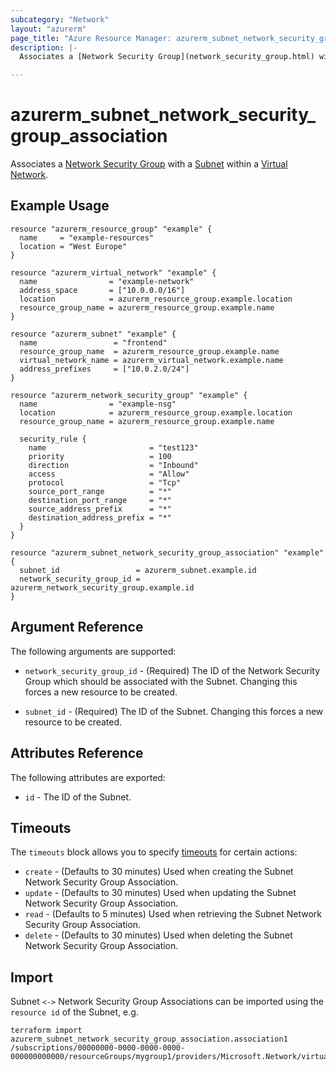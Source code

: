 ```yaml
---
subcategory: "Network"
layout: "azurerm"
page_title: "Azure Resource Manager: azurerm_subnet_network_security_group_association"
description: |-
  Associates a [Network Security Group](network_security_group.html) with a [Subnet](subnet.html) within a [Virtual Network](virtual_network.html).

---
```


# azurerm_subnet_network_security_group_association

Associates a [Network Security Group](network_security_group.html) with a [Subnet](subnet.html) within a [Virtual Network](virtual_network.html).

## Example Usage

```hcl
resource "azurerm_resource_group" "example" {
  name     = "example-resources"
  location = "West Europe"
}

resource "azurerm_virtual_network" "example" {
  name                = "example-network"
  address_space       = ["10.0.0.0/16"]
  location            = azurerm_resource_group.example.location
  resource_group_name = azurerm_resource_group.example.name
}

resource "azurerm_subnet" "example" {
  name                 = "frontend"
  resource_group_name  = azurerm_resource_group.example.name
  virtual_network_name = azurerm_virtual_network.example.name
  address_prefixes     = ["10.0.2.0/24"]
}

resource "azurerm_network_security_group" "example" {
  name                = "example-nsg"
  location            = azurerm_resource_group.example.location
  resource_group_name = azurerm_resource_group.example.name

  security_rule {
    name                       = "test123"
    priority                   = 100
    direction                  = "Inbound"
    access                     = "Allow"
    protocol                   = "Tcp"
    source_port_range          = "*"
    destination_port_range     = "*"
    source_address_prefix      = "*"
    destination_address_prefix = "*"
  }
}

resource "azurerm_subnet_network_security_group_association" "example" {
  subnet_id                 = azurerm_subnet.example.id
  network_security_group_id = azurerm_network_security_group.example.id
}
```

## Argument Reference

The following arguments are supported:

* `network_security_group_id` - (Required) The ID of the Network Security Group which should be associated with the Subnet. Changing this forces a new resource to be created.

* `subnet_id` - (Required) The ID of the Subnet. Changing this forces a new resource to be created.

## Attributes Reference

The following attributes are exported:

* `id` - The ID of the Subnet.

## Timeouts

The `timeouts` block allows you to specify [timeouts](https://www.terraform.io/docs/configuration/resources.html#timeouts) for certain actions:

* `create` - (Defaults to 30 minutes) Used when creating the Subnet Network Security Group Association.
* `update` - (Defaults to 30 minutes) Used when updating the Subnet Network Security Group Association.
* `read` - (Defaults to 5 minutes) Used when retrieving the Subnet Network Security Group Association.
* `delete` - (Defaults to 30 minutes) Used when deleting the Subnet Network Security Group Association.

## Import

Subnet `<->` Network Security Group Associations can be imported using the `resource id` of the Subnet, e.g.

```shell
terraform import azurerm_subnet_network_security_group_association.association1 /subscriptions/00000000-0000-0000-0000-000000000000/resourceGroups/mygroup1/providers/Microsoft.Network/virtualNetworks/myvnet1/subnets/mysubnet1
```
